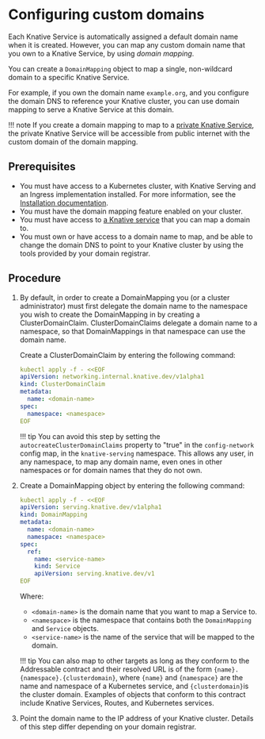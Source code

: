 # Configuring custom domains

Each Knative Service is automatically assigned a default domain name when it is created. However, you can map any custom domain name that you own to a Knative Service, by using _domain mapping_.

You can create a `DomainMapping` object to map a single, non-wildcard domain to a specific Knative Service.

For example, if you own the domain name `example.org`, and you configure the domain DNS to reference your Knative cluster, you can use domain mapping to
serve a Knative Service at this domain.

!!! note
    If you create a domain mapping to map to a [private Knative Service](../private-services.md),
    the private Knative Service will be accessible from public internet with the custom domain of the domain mapping.

## Prerequisites

- You must have access to a Kubernetes cluster, with Knative Serving and an Ingress implementation installed. For more information, see the [Installation documentation](../../../../admin/install/).
- You must have the domain mapping feature enabled on your cluster.
- You must have access to [a Knative service](../../../serving/services/creating-services) that you can map a domain to.
- You must own or have access to a domain name to map, and be able to change the domain DNS to point to your Knative cluster by using the tools provided by your domain registrar.

## Procedure

1. By default, in order to create a DomainMapping you (or a cluster
   administrator) must first delegate the domain name to the namespace you wish
   to create the DomainMapping in by creating a ClusterDomainClaim.
   ClusterDomainClaims delegate a domain name to a namespace, so that
   DomainMappings in that namespace can use the domain name.

    Create a ClusterDomainClaim by entering the following command:
      ```yaml
      kubectl apply -f - <<EOF
      apiVersion: networking.internal.knative.dev/v1alpha1
      kind: ClusterDomainClaim
      metadata:
        name: <domain-name>
      spec:
        namespace: <namespace>
      EOF
      ```

    !!! tip
        You can avoid this step by setting the `autocreateClusterDomainClaims`
        property to "true" in the `config-network` config map, in the
        `knative-serving` namespace. This allows any user, in any namespace, to
        map any domain name, even ones in other namespaces or for domain names
        that they do not own.

1. Create a DomainMapping object by entering the following command:
    ```yaml
    kubectl apply -f - <<EOF
    apiVersion: serving.knative.dev/v1alpha1
    kind: DomainMapping
    metadata:
      name: <domain-name>
      namespace: <namespace>
    spec:
      ref:
        name: <service-name>
        kind: Service
        apiVersion: serving.knative.dev/v1
    EOF
    ```
    Where:

    - `<domain-name>` is the domain name that you want to map a Service to.
    - `<namespace>` is the namespace that contains both the `DomainMapping` and `Service` objects.
    - `<service-name>` is the name of the service that will be mapped to the domain.

    !!! tip
        You can also map to other targets as long as they conform to the Addressable contract and their resolved URL is of the form `{name}.{namespace}.{clusterdomain}`, where `{name}` and `{namespace}` are the name and namespace of a Kubernetes service, and `{clusterdomain}`is the cluster domain. Examples of objects that conform to this contract include Knative Services, Routes, and Kubernetes services.

1. Point the domain name to the IP address of your Knative cluster. Details of this step differ depending on your domain registrar.
